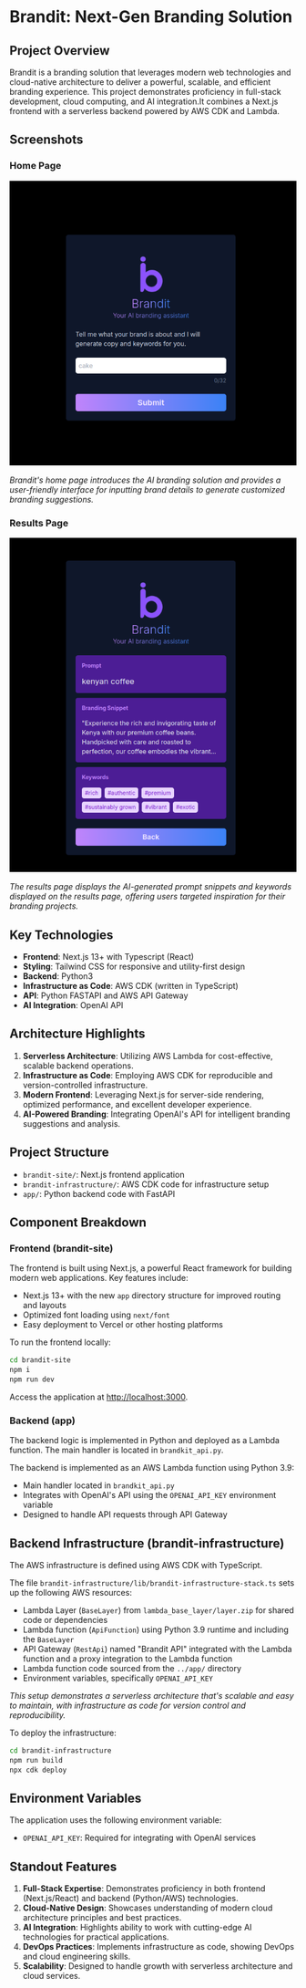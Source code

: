 

# Brandit: Next-Gen Branding Solution

## Project Overview

Brandit is a branding solution that leverages modern web technologies and cloud-native architecture to deliver a powerful, scalable, and efficient branding experience. This project demonstrates proficiency in full-stack development, cloud computing, and AI integration.It combines a Next.js frontend with a serverless backend powered by AWS CDK and Lambda. 

## Screenshots

### Home Page
![Home Page](./assets/home-page-screenshot.png)

*Brandit's home page introduces the AI branding solution and provides a user-friendly interface for inputting brand details to generate customized branding suggestions.*

### Results Page
![Results Page](./assets/results-page-screenshot.png)

*The results page displays the AI-generated prompt snippets and keywords displayed on the results page, offering users targeted inspiration for their branding projects.*

## Key Technologies

- **Frontend**: Next.js 13+ with Typescript (React)
- **Styling**: Tailwind CSS for responsive and utility-first design
- **Backend**: Python3
- **Infrastructure as Code**: AWS CDK (written in TypeScript)
- **API**: Python FASTAPI and AWS API Gateway
- **AI Integration**: OpenAI API

## Architecture Highlights

1. **Serverless Architecture**: Utilizing AWS Lambda for cost-effective, scalable backend operations.
2. **Infrastructure as Code**: Employing AWS CDK for reproducible and version-controlled infrastructure.
3. **Modern Frontend**: Leveraging Next.js for server-side rendering, optimized performance, and excellent developer experience.
4. **AI-Powered Branding**: Integrating OpenAI's API for intelligent branding suggestions and analysis.

## Project Structure

- `brandit-site/`: Next.js frontend application
- `brandit-infrastructure/`: AWS CDK code for infrastructure setup
- `app/`: Python backend code with FastAPI

## Component Breakdown

### Frontend (brandit-site)

The frontend is built using Next.js, a powerful React framework for building modern web applications. Key features include:

- Next.js 13+ with the new `app` directory structure  for improved routing and layouts
- Optimized font loading using `next/font`
- Easy deployment to Vercel or other hosting platforms

To run the frontend locally:

```bash
cd brandit-site
npm i
npm run dev
```

Access the application at [http://localhost:3000](http://localhost:3000).

### Backend (app)

The backend logic is implemented in Python and deployed as a Lambda function. The main handler is located in `brandkit_api.py`.

The backend is implemented as an AWS Lambda function using Python 3.9:
- Main handler located in `brandkit_api.py`
- Integrates with OpenAI's API using the `OPENAI_API_KEY` environment variable
- Designed to handle API requests through API Gateway

## Backend Infrastructure (brandit-infrastructure)

The AWS infrastructure is defined using AWS CDK with TypeScript. 

The file ```brandit-infrastructure/lib/brandit-infrastructure-stack.ts```  sets up the following AWS resources:
- Lambda Layer (`BaseLayer`) from `lambda_base_layer/layer.zip` for shared code or dependencies
- Lambda function (`ApiFunction`) using Python 3.9 runtime and including the `BaseLayer`
- API Gateway (`RestApi`) named "Brandit API" integrated with the Lambda function and a proxy integration to the Lambda function
- Lambda function code sourced from the `../app/` directory
- Environment variables, specifically `OPENAI_API_KEY`

*This setup demonstrates a serverless architecture that's scalable and easy to maintain, with infrastructure as code for version control and reproducibility.*

To deploy the infrastructure:

```bash
cd brandit-infrastructure
npm run build
npx cdk deploy
```


## Environment Variables

The application uses the following environment variable:

- `OPENAI_API_KEY`: Required for integrating with OpenAI services


## Standout Features

1. **Full-Stack Expertise**: Demonstrates proficiency in both frontend (Next.js/React) and backend (Python/AWS) technologies.
2. **Cloud-Native Design**: Showcases understanding of modern cloud architecture principles and best practices.
3. **AI Integration**: Highlights ability to work with cutting-edge AI technologies for practical applications.
4. **DevOps Practices**: Implements infrastructure as code, showing DevOps and cloud engineering skills.
5. **Scalability**: Designed to handle growth with serverless architecture and cloud services.


